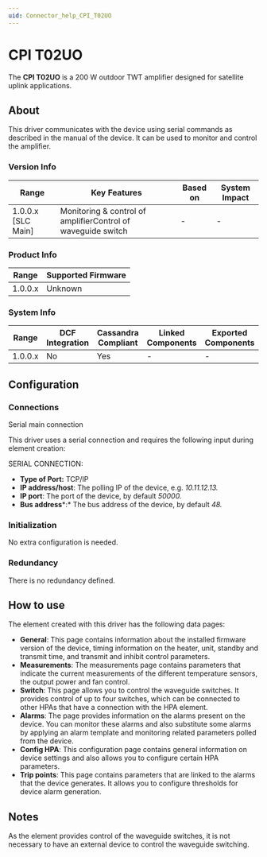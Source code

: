 ```yaml
---
uid: Connector_help_CPI_T02UO
---
```


# CPI T02UO

The **CPI T02UO** is a 200 W outdoor TWT amplifier designed for satellite uplink applications.

## About

This driver communicates with the device using serial commands as described in the manual of the device. It can be used to monitor and control the amplifier.

### Version Info

| **Range**            | **Key Features**                                             | **Based on** | **System Impact** |
|----------------------|--------------------------------------------------------------|--------------|-------------------|
| 1.0.0.x \[SLC Main\] | Monitoring & control of amplifierControl of waveguide switch | \-           | \-                |

### Product Info

| **Range** | **Supported Firmware** |
|-----------|------------------------|
| 1.0.0.x   | Unknown                |

### System Info

| **Range** | **DCF Integration** | **Cassandra Compliant** | **Linked Components** | **Exported Components** |
|-----------|---------------------|-------------------------|-----------------------|-------------------------|
| 1.0.0.x   | No                  | Yes                     | \-                    | \-                      |

## Configuration

### Connections

Serial main connection

This driver uses a serial connection and requires the following input during element creation:

SERIAL CONNECTION:

- **Type of Port:** TCP/IP
- **IP address/host**: The polling IP of the device, e.g. *10.11.12.13.*
- **IP port**: The port of the device, by default *50000.*
- **Bus address***:* The bus address of the device, by default *48.*

### Initialization

No extra configuration is needed.

### Redundancy

There is no redundancy defined.

## How to use

The element created with this driver has the following data pages:

- **General**: This page contains information about the installed firmware version of the device, timing information on the heater, unit, standby and transmit time, and transmit and inhibit control parameters.
- **Measurements**: The measurements page contains parameters that indicate the current measurements of the different temperature sensors, the output power and fan control.
- **Switch**: This page allows you to control the waveguide switches. It provides control of up to four switches, which can be connected to other HPAs that have a connection with the HPA element.
- **Alarms**: The page provides information on the alarms present on the device. You can monitor these alarms and also substitute some alarms by applying an alarm template and monitoring related parameters polled from the device.
- **Config HPA**: This configuration page contains general information on device settings and also allows you to configure certain HPA parameters.
- **Trip points**: This page contains parameters that are linked to the alarms that the device generates. It allows you to configure thresholds for device alarm generation.

## Notes

As the element provides control of the waveguide switches, it is not necessary to have an external device to control the waveguide switching.
